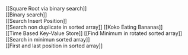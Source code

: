 [[Square Root via binary search]]        
[[Binary search]]                        
[[Search Insert Position]]               
[[Search non duplicate in sorted array]] 
[[Koko Eating Bananas]]    
[[Time Based Key-Value Store]]
[[Find Minimum in rotated sorted array]]
[[Search in minimun sorted array]]       
[[First and last position in sorted array]]

